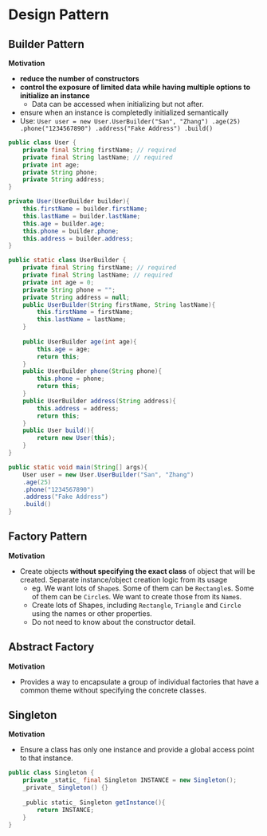 <extoc></extoc>

# Design Pattern

## Builder Pattern

**Motivation**

- **reduce the number of constructors**
- **control the exposure of limited data while having multiple options to initialize an instance**
    - Data can be accessed when initializing but not after.
- ensure when an instance is completedly initialized semantically
- Use: ```User user = new User.UserBuilder("San", "Zhang")
.age(25)
.phone("1234567890")
.address("Fake Address")
.build()```

```java
public class User {
    private final String firstName; // required
    private final String lastName; // required
    private int age;
    private String phone;
    private String address;
}

private User(UserBuilder builder){
    this.firstName = builder.firstName;
    this.lastName = builder.lastName;
    this.age = builder.age;
    this.phone = builder.phone;
    this.address = builder.address;
}

public static class UserBuilder {
    private final String firstName; // required
    private final String lastName; // required
    private int age = 0;
    private String phone = "";
    private String address = null;
    public UserBuilder(String firstName, String lastName){
        this.firstName = firstName;
        this.lastName = lastName;
    }
    
    public UserBuilder age(int age){
        this.age = age;
        return this;
    }
    public UserBuilder phone(String phone){
        this.phone = phone;
        return this;
    }
    public UserBuilder address(String address){
        this.address = address;
        return this;
    }
    public User build(){
        return new User(this);
    }
}

public static void main(String[] args){
    User user = new User.UserBuilder("San", "Zhang")
    .age(25)
    .phone("1234567890")
    .address("Fake Address")
    .build()
}

```


## Factory Pattern

**Motivation**

- Create objects **without specifying the exact class** of object that will be created. Separate instance/object creation logic from its usage
    - eg. We want lots of `Shape`s. Some of them can be `Rectangle`s. Some of them can be `Circle`s. We want to create those from its `Name`s.
    - Create lots of Shapes, including `Rectangle`, `Triangle` and `Circle` using the names or other properties.
    - Do not need to know about the constructor detail. 

## Abstract Factory

**Motivation**

- Provides a way to encapsulate a group of individual factories that have a common theme without specifying the concrete classes.

## Singleton

**Motivation**

- Ensure a class has only one instance and provide a global access point to that instance.

```java
public class Singleton {
    private _static_ final Singleton INSTANCE = new Singleton();
    _private_ Singleton() {}
    
    _public static_ Singleton getInstance(){
        return INSTANCE;
    }
}
```
